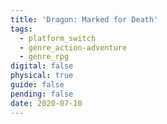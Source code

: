 ```yaml
---
title: 'Dragon: Marked for Death'
tags:
  - platform_switch
  - genre_action-adventure
  - genre_rpg
digital: false
physical: true
guide: false
pending: false
date: 2020-07-10
---
```

